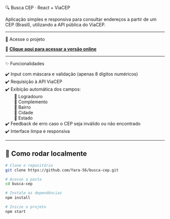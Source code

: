 🔍 Busca CEP · React + ViaCEP

Aplicação simples e responsiva para consultar endereços a partir de um CEP (Brasil), utilizando a API pública do ViaCEP.

---

🚀 Acesse o projeto

🔗 **[Clique aqui para acessar a versão online](https://busca-cep-blond.vercel.app)**

---

✨ Funcionalidades

✔️ Input com máscara e validação (apenas 8 dígitos numéricos)  
✔️ Requisição à API ViaCEP  
✔️ Exibição automática dos campos:  
  📍 Logradouro  
  📍 Complemento  
  📍 Bairro  
  📍 Cidade  
  📍 Estado  
✔️ Feedback de erro caso o CEP seja inválido ou não encontrado  
✔️ Interface limpa e responsiva  

---

## 🧪 Como rodar localmente

```bash
# Clone o repositório
git clone https://github.com/Yara-56/busca-cep.git

# Acesse a pasta
cd busca-cep

# Instale as dependências
npm install

# Inicie o projeto
npm start
